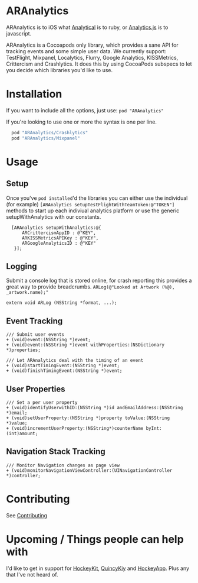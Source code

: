 ARAnalytics
================

ARAnalytics is to iOS what [Analytical](https://github.com/jkrall/analytical) is to ruby, or [Analytics.js](http://segmentio.github.com/analytics.js/) is to javascript.

ARAnalytics is a Cocoapods only library, which provides a sane API for tracking events and some simple user data. We currently support: TestFlight, Mixpanel, Localytics, Flurry, Google Analytics, KISSMetrics, Crittercism and Crashlytics. It does this by using CocoaPods subspecs to let you decide which libraries you'd like to use.

Installation
=====
If you want to include all the options, just use: `pod "ARAnalytics"`

If you're looking to use one or more the syntax is one per line.

``` ruby
  pod "ARAnalytics/Crashlytics"
  pod "ARAnalytics/Mixpanel"
```

Usage
=====

Setup
----

Once you've `pod installed`'d the libraries you can either use the individual (for example) `[ARAnalytics setupTestFlightWithTeamToken:@"TOKEN"]` methods to start up each indiviual analytics platform or use the generic setupWithAnalytics with our constants.

``` objc
  [ARAnalytics setupWithAnalytics:@{
      ARCrittercismAppID : @"KEY",
      ARKISSMetricsAPIKey : @"KEY",
      ARGoogleAnalyticsID : @"KEY"
   }];
```

Logging
----
Submit a console log that is stored online, for crash reporting this provides a great way to provide breadcrumbs. `ARLog(@"Looked at Artwork (%@), _artwork.name);"`

``` objc
extern void ARLog (NSString *format, ...);
```


Event Tracking
----
``` objc
/// Submit user events
+ (void)event:(NSString *)event;
+ (void)event:(NSString *)event withProperties:(NSDictionary *)properties;

/// Let ARAnalytics deal with the timing of an event
+ (void)startTimingEvent:(NSString *)event;
+ (void)finishTimingEvent:(NSString *)event;
```

User Properties
----
``` objc
/// Set a per user property
+ (void)identifyUserwithID:(NSString *)id andEmailAddress:(NSString *)email;
+ (void)setUserProperty:(NSString *)property toValue:(NSString *)value;
+ (void)incrementUserProperty:(NSString*)counterName byInt:(int)amount;
```

Navigation Stack Tracking
----
``` objc
/// Monitor Navigation changes as page view
+ (void)monitorNavigationViewController:(UINavigationController *)controller;
```

Contributing
====
See [Contributing](https://github.com/orta/ARAnalytics/blob/master/CONTRIBUTING.md)

Upcoming / Things people can help with
=====

I'd like to get in support for [HockeyKit](https://github.com/TheRealKerni/HockeyKit),  [QuincyKiy](https://github.com/TheRealKerni/QuincyKit) and [HockeyApp](http://hockeyapp.net). Plus any that I've not heard of.